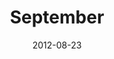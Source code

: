 ---
title: September
description: 
client: 
skills:
  - User Interface
date: 2012-08-23
layout: work
permalink: false
---
